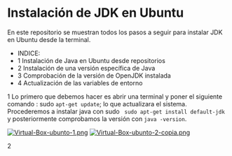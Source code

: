# Instalación de JDK en Ubuntu
En este  repositorio se muestran todos los pasos a seguir para instalar JDK en Ubuntu desde la terminal.
* INDICE:
* 1 Instalación de Java en Ubuntu desde repositorios
* 2 Instalación  de una  versión específica de Java
* 3 Comprobación de  la versión de OpenJDK instalada
* 4 Actualización de las variables de entorno


1
Lo primero que debemos hacer es abrir una terminal y poner el siguiente comando :  sudo `apt-get update`; lo que actualizara el sistema. Procederemos a instalar java con 
sudo `  sudo apt-get install default-jdk
` y posteriormente comprobamos la versión  con  `java -version`.

[![Virtual-Box-ubunto-1.png](https://i.postimg.cc/HLrsbCWx/Virtual-Box-ubunto-1.png)](https://postimg.cc/mcGsGJHf)
[![Virtual-Box-ubunto-2-copia.png](https://i.postimg.cc/d3wkYtr1/Virtual-Box-ubunto-2-copia.png)](https://postimg.cc/9RgFP2x5)

2
